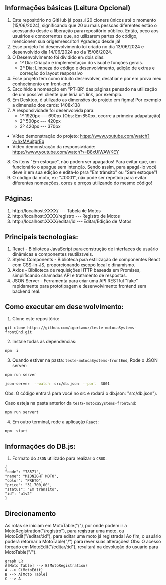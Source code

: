 ## Informações básicas (Leitura Opcional)

1. Este repositório no GitHub já possui 20 cloners únicos até o momento (15/06/2024), significando que 20 ou mais pessoas diferentes estão o acessando desde a liberação para repositório público. Então, peço aos usuários e concorrentes que, ao utilizarem partes do código, mencionem sua origem/escritor! Agradeço desde já!
2. Esse projeto foi desenvolvimento foi criado no dia 13/06/2024 e desenvolvido dia 14/06/2024 ao dia 15/06/2024.
3. O Desenvolvimento foi dividido em dois dias: 
   - 1º Dia: Criação e implementação do visual e funções gerais.
   - 2º Dia: Limpeza do código e desenvolvimento, adição de extras e correção do layout responsivo.
4. Esse projeto tem como intuito desenvolver, desafiar e por em prova meu conhecimento em front-end.
5. Escolhido a nomeação em "PT-BR" das páginas pensado na utilização de um possível cliente que leria um link, por exemplo.
6. Em Desktop, é utilizado as dimensões do projeto em figma! Por exemplo a dimensão dos cards: 1408x138 
7. A responsividade foi desenvolvida para: 
   - 1º 1920px --- 690px (Obs: Em 850px, ocorre a primeira adapatação)
   - 2º 500px --- 420px
   - 3º 420px --- 370px

- Vídeo demonstração do projeto: https://www.youtube.com/watch?v=hxMAuitgrEg
- Vídeo demonstração da responsividade: https://www.youtube.com/watch?v=B8xUiWAWKEY

8. Os itens "Em estoque", não podem ser apagados! Para evitar que, um funcionário o apague sem intenção. Sendo assim, para apagá-lo você deve ir em sua edição e editá-lo para "Em trânsito" ou "Sem estoque"!
9. O código da moto, ex: "#0001", não pode ser repetido para evitar diferentes nomeações, cores e preços utilizando do mesmo código!

## Páginas:  

1. http://localhost:XXXX/ --- Tabela de Motos
2. http://localhost:XXXX/registro --- Registro de Motos
3. http://localhost:XXXX/editar/id --- Editar/Edição de Motos

## Principais tecnologias:

1. React - Biblioteca JavaScript para construção de interfaces de usuário dinâmicas e componentes reutilizáveis.
2. Styled Components - Biblioteca para estilização de componentes React com CSS-in-JS, proporcionando escopo local e dinamismo.
3. Axios - Biblioteca de requisições HTTP baseada em Promises, simplificando chamadas API e tratamento de respostas.
4. JSON Server - Ferramenta para criar uma API RESTful "fake" rapidamente para prototipagem e desenvolvimento frontend sem backend real.

## Como executar em desenvolvimento:

1. Clone este repositório:

```
git clone https://github.com/igortamuz/teste-motocaSystems-frontEnd.git
```

2. Instale todas as dependências:

```bash
npm  i
```

3. Quando estiver na pasta: `teste-motocaSystems-frontEnd`, Rode o JSON server:

```bash
npm run server
```

```bash
json-server  --watch  src/db.json  --port  3001
```

Obs: O código entrará para você no src e rodará o db.json: "src/db.json").

Caso esteja na pasta anterior da `teste-motocaSystems-frontEnd`:

```bash
npm run servert
```

4. Em outro terminal, rode a aplicação `React`:

```bash
npm  start
```

##  Informações do DB.js:

1. Formato do `JSON` utilizado para realizar o `CRUD`:

```
{
"code": "78571",
"name": "MIDNIGHT MOTO",
"color": "PRETO",
"price": "31.700,00",
"status": "Em trânsito",
"id": "u1v2"
}
```

## Direcionamento

As rotas se iniciam em MotoTable("/"), por onde podem ir a MotoRegistration("/registro"), para registrar uma moto, ou MotoEdit("/editar/:id"), para editar uma moto já registrada! Ao fim, o usuário poderá retornar a MotoTable("/") para rever suas alterações!
Obs: O acesso forçado em MotoEdit("/editar/:id"), resultará na devolução do usuário para MotoTable("/").

```mermaid
graph LR
A[Moto Table] --> B(MotoRegistration)
A --> C(MotoEdit)
B --> A[Moto Table]
C --> A
```
